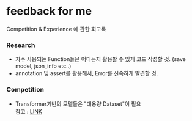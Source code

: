 # feedback for me
Competition &amp; Experience 에 관한 회고록

### Research
- 자주 사용되는 Function들은 어디든지 활용할 수 있게 코드 작성할 것. (save model, json_info etc..)
- annotation 및 assert를 활용해서, Error를 신속하게 발견할 것.

### Competition
- Transformer기반의 모델들은 "대용량 Dataset"이 필요      
  참고 : [LINK](https://arxiv.org/abs/2010.11929)
